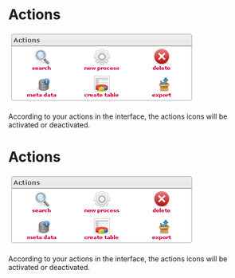 <!--
created_at: '2012-04-17 14:11:09'
updated_at: '2013-03-13 14:27:45'
authors:
    - 'Jérôme Bogaerts'
contributors:
    - 'Sophie Doublet'
tags:
    - 'Manage Processes'
-->

Actions
=======

![](../resources/processes-actions.png)

According to your actions in the interface, the actions icons will be activated or deactivated.

Actions
=======

![](../resources/processes-actions.png)

According to your actions in the interface, the actions icons will be activated or deactivated.


